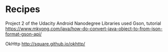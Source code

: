 # Recipes
Project 2 of the Udacity Android Nanodegree
Libraries used
Gson, tutorial https://www.mkyong.com/java/how-do-convert-java-object-to-from-json-format-gson-api/

OkHttp http://square.github.io/okhttp/
